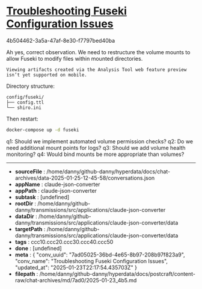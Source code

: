 # [Troubleshooting Fuseki Configuration Issues](https://claude.ai/chat/7ad05025-36bd-4e65-8b97-208b97f823a9)

4b504462-3a5a-47af-8e30-f7797bed40ba

 Ah yes, correct observation. We need to restructure the volume mounts to allow Fuseki to modify files within mounted directories.
```
Viewing artifacts created via the Analysis Tool web feature preview isn’t yet supported on mobile.
```



Directory structure:
```
config/fuseki/
├── config.ttl
└── shiro.ini
```

Then restart:
```bash
docker-compose up -d fuseki
```

q1: Should we implement automated volume permission checks?
q2: Do we need additional mount points for logs?
q3: Should we add volume health monitoring?
q4: Would bind mounts be more appropriate than volumes?

---

* **sourceFile** : /home/danny/github-danny/hyperdata/docs/chat-archives/data-2025-01-25-12-45-58/conversations.json
* **appName** : claude-json-converter
* **appPath** : claude-json-converter
* **subtask** : [undefined]
* **rootDir** : /home/danny/github-danny/transmissions/src/applications/claude-json-converter
* **dataDir** : /home/danny/github-danny/transmissions/src/applications/claude-json-converter/data
* **targetPath** : /home/danny/github-danny/transmissions/src/applications/claude-json-converter/data
* **tags** : ccc10.ccc20.ccc30.ccc40.ccc50
* **done** : [undefined]
* **meta** : {
  "conv_uuid": "7ad05025-36bd-4e65-8b97-208b97f823a9",
  "conv_name": "Troubleshooting Fuseki Configuration Issues",
  "updated_at": "2025-01-23T22:17:54.435703Z"
}
* **filepath** : /home/danny/github-danny/hyperdata/docs/postcraft/content-raw/chat-archives/md/7ad0/2025-01-23_4b5.md